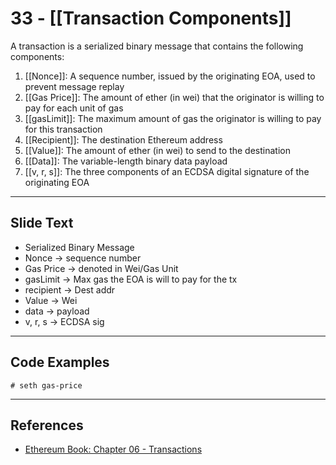 # 33 - [[Transaction Components]]

A transaction is a serialized binary message that contains the following components:
1.  [[Nonce]]: A sequence number, issued by the originating EOA, used to prevent message replay
2.  [[Gas Price]]: The amount of ether (in wei) that the originator is willing to pay for each unit of gas
3.  [[gasLimit]]: The maximum amount of gas the originator is willing to pay for this transaction
4.  [[Recipient]]: The destination Ethereum address
5.  [[Value]]: The amount of ether (in wei) to send to the destination
6.  [[Data]]: The variable-length binary data payload
7.  [[v, r, s]]: The three components of an ECDSA digital signature of the originating EOA

---
## Slide Text
- Serialized Binary Message
- Nonce -> sequence number
- Gas Price -> denoted in Wei/Gas Unit
- gasLimit -> Max gas the EOA is will to pay for the tx
- recipient -> Dest addr
- Value -> Wei
- data -> payload
- v, r, s -> ECDSA sig 
---
## Code Examples
`# seth gas-price`

---
## References
- [Ethereum Book: Chapter 06 - Transactions](https://github.com/ethereumbook/ethereumbook/blob/develop/06transactions.asciidoc)
